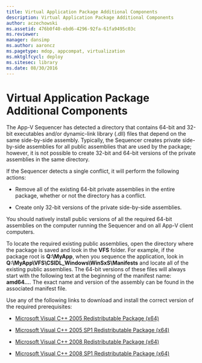 ```yaml
---
title: Virtual Application Package Additional Components
description: Virtual Application Package Additional Components
author: aczechowski
ms.assetid: 476b0f40-ebd6-4296-92fa-61fa9495c03c
ms.reviewer: 
manager: dansimp
ms.author: aaroncz
ms.pagetype: mdop, appcompat, virtualization
ms.mktglfcycl: deploy
ms.sitesec: library
ms.date: 08/30/2016
---
```



# Virtual Application Package Additional Components


The App-V Sequencer has detected a directory that contains 64-bit and 32-bit executables and/or dynamic-link library (.dll) files that depend on the same side-by-side assembly. Typically, the Sequencer creates private side-by-side assemblies for all public assemblies that are used by the package; however, it is not possible to create 32-bit and 64-bit versions of the private assemblies in the same directory.

If the Sequencer detects a single conflict, it will perform the following actions:

-   Remove all of the existing 64-bit private assemblies in the entire package, whether or not the directory has a conflict.

-   Create only 32-bit versions of the private side-by-side assemblies.

You should natively install public versions of all the required 64-bit assemblies on the computer running the Sequencer and on all App-V client computers.

To locate the required existing public assemblies, open the directory where the package is saved and look in the **VFS** folder. For example, if the package root is **Q:\\MyApp**, when you sequence the application, look in **Q:\\MyApp\\VFS\\CSIDL\_Windows\\WinSxS\\Manifests** and locate all of the existing public assemblies. The 64-bit versions of these files will always start with the following text at the beginning of the manifest name: **amd64…**. The exact name and version of the assembly can be found in the associated manifest file.

Use any of the following links to download and install the correct version of the required prerequisites:

-   [Microsoft Visual C++ 2005 Redistributable Package (x64)](https://go.microsoft.com/fwlink/?LinkId=152697)

-   [Microsoft Visual C++ 2005 SP1 Redistributable Package (x64)](https://go.microsoft.com/fwlink/?LinkId=152698)

-   [Microsoft Visual C++ 2008 Redistributable Package (x64)](https://go.microsoft.com/fwlink/?LinkId=152699)

-   [Microsoft Visual C++ 2008 SP1 Redistributable Package (x64)](https://go.microsoft.com/fwlink/?LinkId=152700)

 

 





